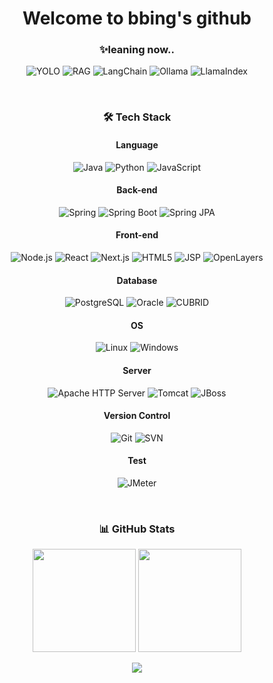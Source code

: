 <!-- Profile Header -->
<h1 align="center">Welcome to bbing's github</h1>

<!-- <p align="center">
  🧑‍💻 Developer | 🌱 Learner | 💡 Creator <br>
  Passionate about building things that matter.
</p> -->


<div align="center">
  
### ✨leaning now..

![YOLO](https://img.shields.io/badge/YOLO-00BCD4?logo=github&logoColor=white&style=flat)
![RAG](https://img.shields.io/badge/RAG-FFB300?logo=databricks&logoColor=white&style=flat)
![LangChain](https://img.shields.io/badge/LangChain-2B2D42?logo=langchain&logoColor=white&style=flat)
![Ollama](https://img.shields.io/badge/Ollama-2DD881?logo=ollama&logoColor=white&style=flat)
![LlamaIndex](https://img.shields.io/badge/LlamaIndex-FF6F61?logo=llama&logoColor=white&style=flat)

<br>

### 🛠️ Tech Stack

#### Language
![Java](https://img.shields.io/badge/Java-ED8B00?logo=openjdk&logoColor=white&style=flat)
![Python](https://img.shields.io/badge/Python-3776AB?logo=python&logoColor=white&style=flat)
![JavaScript](https://img.shields.io/badge/JavaScript-F7DF1E?logo=javascript&logoColor=black&style=flat)

#### Back-end
![Spring](https://img.shields.io/badge/Spring-6DB33F?logo=spring&logoColor=white&style=flat)
![Spring Boot](https://img.shields.io/badge/SpringBoot-6DB33F?logo=springboot&logoColor=white&style=flat)
![Spring JPA](https://img.shields.io/badge/Spring%20JPA-6DB33F?logo=spring&logoColor=white&style=flat)

#### Front-end
![Node.js](https://img.shields.io/badge/Node.js-339933?logo=nodedotjs&logoColor=white&style=flat)
![React](https://img.shields.io/badge/React-61DAFB?logo=react&logoColor=black&style=flat)
![Next.js](https://img.shields.io/badge/Next.js-000000?logo=nextdotjs&logoColor=white&style=flat)
![HTML5](https://img.shields.io/badge/HTML5-E34F26?logo=html5&logoColor=white&style=flat)
![JSP](https://img.shields.io/badge/JSP-007396?logo=java&logoColor=white&style=flat)
![OpenLayers](https://img.shields.io/badge/OpenLayers-1F6B75?logo=openlayers&logoColor=white&style=flat)

#### Database
![PostgreSQL](https://img.shields.io/badge/PostgreSQL-336791?logo=postgresql&logoColor=white&style=flat)
![Oracle](https://img.shields.io/badge/Oracle-F80000?logo=oracle&logoColor=white&style=flat)
![CUBRID](https://img.shields.io/badge/CUBRID-1A4CA1?logo=cubrid&logoColor=white&style=flat)

#### OS
![Linux](https://img.shields.io/badge/Linux-FCC624?logo=linux&logoColor=black&style=flat)
![Windows](https://img.shields.io/badge/Windows-0078D6?logo=windows&logoColor=white&style=flat)

#### Server
![Apache HTTP Server](https://img.shields.io/badge/Apache_HTTP_Server-D22128?logo=apache&logoColor=white&style=flat)
![Tomcat](https://img.shields.io/badge/Tomcat-F8DC75?logo=apachetomcat&logoColor=black&style=flat)
![JBoss](https://img.shields.io/badge/JBoss-EA1E0C?logo=redhat&logoColor=white&style=flat)

#### Version Control
  ![Git](https://img.shields.io/badge/Git-F05032?logo=git&logoColor=white&style=flat)
  ![SVN](https://img.shields.io/badge/Subversion-809CC9?logo=subversion&logoColor=white&style=flat)

#### Test
![JMeter](https://img.shields.io/badge/JMeter-D22128?logo=apachejmeter&logoColor=white&style=flat)
<!-- GitHub Stats -->

<br>

### 📊 GitHub Stats
<p align="center">
  <img src="https://github-readme-stats.vercel.app/api?username=ldb0316&show_icons=true&theme=tokyonight" height="165" />
  <img src="https://github-readme-stats.vercel.app/api/top-langs/?username=ldb0316&layout=compact&theme=tokyonight" height="165" />
</p>


<!-- Fun Section
### ✨ About bbzz
- 💬 닉네임은 벌 소리에서 왔어요... 윙윙~
- 🤔 문제 해결을 좋아하고, 팀과 협업하는 걸 즐깁니다.
- 🚀 사이드 프로젝트와 오픈소스 기여를 좋아해요.
- 📚 항상 배우고 성장하는 중입니다.
-->
<!-- Quote / Motto
> “Code is like humor. When you have to explain it, it’s bad.” – Cory House
-->
<!-- Footer -->
<p align="center">
  <img src="https://capsule-render.vercel.app/api?type=waving&color=auto&height=100&section=footer"/>
</p>

</div>
